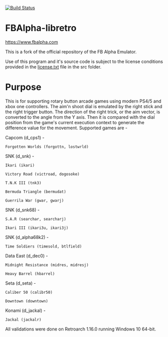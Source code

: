 [![Build Status](https://travis-ci.org/libretro/fbalpha.svg?branch=master)](https://travis-ci.org/libretro/fbalpha)

# FBAlpha-libretro
https://www.fbalpha.com

This is a fork of the official repository of the FB Alpha Emulator.

Use of this program and it's source code is subject to the license conditions provided in the [license.txt](src/license.txt) file in the src folder.

# Purpose
This is for supporting rotary button arcade games using modern PS4/5 and xbox one controllers. The aim'n shoot dial is emulated by the right stick and the right trigger button. The direction of the right trick, or the aim vector, is converted to the angle from the Y axis. Then it is compared with the dial position from the game's current execution context to generate the difference value for the movement. Supported games are -

Capcom (d_cps1) -

	Forgotten Worlds (forgottn, lostwrld)


SNK (d_snk) -

	Ikari (ikari)

	Victory Road (victroad, dogosoke)

	T.N.K III (tnk3)

	Bermuda Triangle (bermudat)

	Guerrila War (gwar, gwarj)


SNK (d_snk68) -

	S.A.R (searchar, searcharj)

	Ikari III (ikari3u, ikari3j)


SNK (d_alpha68k2) -

	Time Soldiers (timesold, btlfield)


Data East (d_dec0) -

	Midnight Resistance (midres, midresj)

	Heavy Barrel (hbarrel)


Seta (d_seta) -

	Caliber 50 (calibr50)

	Downtown (downtown)


Konami (d_jackal) -

	Jackal (jackalr)


All validations were done on Retroarch 1.16.0 running Windows 10 64-bit.


